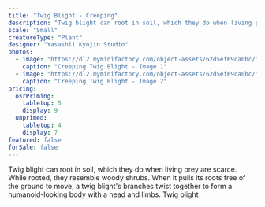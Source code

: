 ```yaml
---
title: "Twig Blight - Creeping"
description: "Twig blight can root in soil, which they do when living prey are scarce. While rooted, they resemble woody shrubs. When it pulls its roots free of the ground to move, a twig blight's branches twist together to form a humanoid-looking body with a head and limbs. Twig blight"
scale: "Small"
creatureType: "Plant"
designer: "Yasashii Kyojin Studio"
photos:
  - image: "https://dl2.myminifactory.com/object-assets/62d5ef69ca0bc/images/720X720-twigblight-03-ps.jpg"
    caption: "Creeping Twig Blight - Image 1"
  - image: "https://dl2.myminifactory.com/object-assets/62d5ef69ca0bc/images/720X720-twig-blight-5.jpg"
    caption: "Creeping Twig Blight - Image 2"
pricing:
  osrPriming:
    tabletop: 5
    display: 9
  unprimed:
    tabletop: 4
    display: 7
featured: false
forSale: false
---
```


Twig blight can root in soil, which they do when living prey are scarce. While rooted, they resemble woody shrubs. When it pulls its roots free of the ground to move, a twig blight's branches twist together to form a humanoid-looking body with a head and limbs. Twig blight